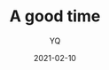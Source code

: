 ---
layout:     post
title:      A good time
subtitle:   
date:       2021-02-10
author:     YQ
header-img: img/.jpg
catalog: true
tags:
    - 生活
---